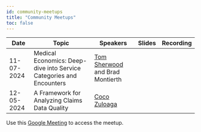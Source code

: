 ```yaml
---
id: community-meetups
title: "Community Meetups"
toc: false
---
```


| Date       | Topic                                                          | Speakers                                                                 | Slides | Recording |
|------------|----------------------------------------------------------------------|--------------------------------------------------------------------------|--------|-----------|
| 11-07-2024 | Medical Economics: Deep-dive into Service Categories and Encounters   | [Tom Sherwood](https://www.linkedin.com/in/sherwoodtom/) and Brad Montierth |        |           |
| 12-05-2024 | A Framework for Analyzing Claims Data Quality                         | [Coco Zuloaga](https://www.linkedin.com/in/jorge-zuloaga/)               |        |           |

Use this [Google Meeting](https://meet.google.com/rju-cwfh-dyp) to access the meetup.
